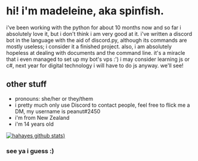 # hi! i'm madeleine, aka spinfish.

<!--
**spinfish/spinfish** is a ✨ _special_ ✨ repository because its `README.md` (this file) appears on your GitHub profile.
- 🔭 I’m currently working on ...
- 🌱 I’m currently learning ...
- 👯 I’m looking to collaborate on ...
- 🤔 I’m looking for help with ...
- 💬 Ask me about ...
- 📫 How to reach me: ...
- 😄 Pronouns: ...
- ⚡ Fun fact: ...
-->

i've been working with the python for about 10 months now and so far i absolutely love it, but i don't think i am very good at it. 
i've written a discord bot in the language with the aid of discord.py, although its commands are mostly useless; i consider it a finished project.
also, i am absolutely hopeless at dealing with documents and the command line. it's a miracle that i even managed to set up my bot's vps :')
i may consider learning js or c#, next year for digital technology i will have to do js anyway. we'll see!

## other stuff

- pronouns: she/her or they/them
- i pretty much only use Discord to contact people, feel free to flick me a DM, my username is peanut#2450
- i'm from New Zealand
- i'm 14 years old

[![hahayes github stats](https://github-readme-stats.vercel.app/api?username=spinfish&theme=radical))](https://github.com/anuraghazra/github-readme-stats)

### see ya i guess :)
